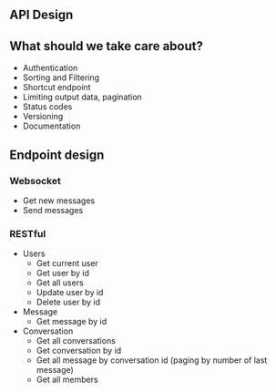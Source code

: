 ## API Design



## What should we take care about?

- Authentication
- Sorting and Filtering
- Shortcut endpoint
- Limiting output data, pagination
- Status codes
- Versioning
- Documentation


## Endpoint design

### Websocket

- Get new messages
- Send messages



### RESTful
- Users
  - Get current user
  - Get user by id
  - Get all users
  - Update user by id
  - Delete user by id
- Message
  - Get message by id
- Conversation
  - Get all conversations
  - Get conversation by id
  - Get all message by conversation id (paging by number of last message)
  - Get all members